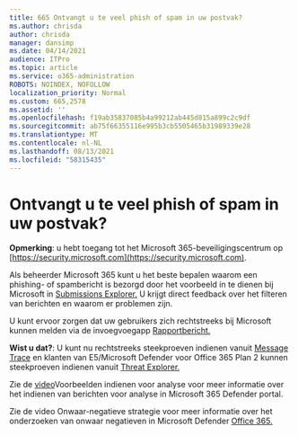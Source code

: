 ```yaml
---
title: 665 Ontvangt u te veel phish of spam in uw postvak?
ms.author: chrisda
author: chrisda
manager: dansimp
ms.date: 04/14/2021
audience: ITPro
ms.topic: article
ms.service: o365-administration
ROBOTS: NOINDEX, NOFOLLOW
localization_priority: Normal
ms.custom: 665,2578
ms.assetid: ''
ms.openlocfilehash: f19ab35837085b4a99212ab445d815a899c2c9df
ms.sourcegitcommit: ab75f66355116e995b3cb5505465b31989339e28
ms.translationtype: MT
ms.contentlocale: nl-NL
ms.lasthandoff: 08/13/2021
ms.locfileid: "58315435"
---
```

# <a name="are-you-receiving-too-much-phish-or-spam-in-your-mailbox"></a>Ontvangt u te veel phish of spam in uw postvak?

**Opmerking**: u hebt toegang tot het Microsoft 365-beveiligingscentrum op [https://security.microsoft.com](https://security.microsoft.com).

Als beheerder Microsoft 365 kunt u het beste bepalen waarom een phishing- of spambericht is bezorgd door het voorbeeld in te dienen bij Microsoft in [Submissions Explorer.](https://security.microsoft.com/reportsubmission) U krijgt direct feedback over het filteren van berichten en waarom er problemen zijn.

U kunt ervoor zorgen dat uw gebruikers zich rechtstreeks bij Microsoft kunnen melden via de invoegvoegapp [Rapportbericht.](https://appsource.microsoft.com/product/office/WA104381180?src=office&tab=Overview)

**Wist u dat?**: U kunt nu rechtstreeks steekproeven indienen vanuit [Message Trace](https://security.microsoft.com/messagetrace) en klanten van E5/Microsoft Defender voor Office 365 Plan 2 kunnen steekproeven indienen vanuit [Threat Explorer.](https://docs.microsoft.com/microsoft-365/security/office-365-security/threat-explorer)

Zie de [video](https://go.microsoft.com/fwlink/?linkid=2166435)Voorbeelden indienen voor analyse voor meer informatie over het indienen van berichten voor analyse in Microsoft 365 Defender portal.

Zie de video Onwaar-negatieve strategie voor meer informatie over het onderzoeken van onwaar negatieven in Microsoft Defender [Office 365.](https://go.microsoft.com/fwlink/?linkid=2166434)
